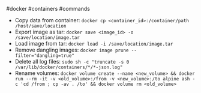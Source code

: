 #docker #containers #commands
- Copy data from container: ```docker cp <container_id>:/container/path /host/save/location```
- Export image as tar: ```docker save <image_id> -o /save/location/image.tar```
- Load image from tar: ```docker load -i /save/location/image.tar```
- Remove dangling images: ```docker image prune --filter="dangling=true"```
- Delete all log files: ```sudo sh -c "truncate -s 0 /var/lib/docker/containers/*/*-json.log"```
- Rename volumes: ```docker volume create --name <new_volume> && docker run --rm -it -v <old_volume>:/from -v <new_volume>:/to alpine ash -c 'cd /from ; cp -av . /to' && docker volume rm <old_volume>```
